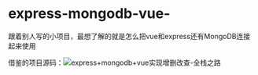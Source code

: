 # express-mongodb-vue-
跟着别人写的小项目，最想了解的就是怎么把vue和express还有MongoDB连接起来使用

借鉴的项目源码：![express+mongodb+vue实现增删改查-全栈之路](https://juejin.im/post/5aabc2caf265da239376d5ff)

